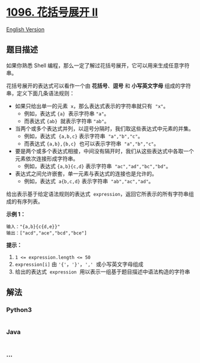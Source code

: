 # [1096. 花括号展开 II](https://leetcode-cn.com/problems/brace-expansion-ii)

[English Version](/solution/1000-1099/1096.Brace%20Expansion%20II/README_EN.md)

## 题目描述

<!-- 这里写题目描述 -->

如果你熟悉 Shell 编程，那么一定了解过花括号展开，它可以用来生成任意字符串。

花括号展开的表达式可以看作一个由 **花括号**、**逗号** 和 **小写英文字母** 组成的字符串，定义下面几条语法规则：

- 如果只给出单一的元素  `x`，那么表达式表示的字符串就只有  `"x"`。
  - 例如，表达式 `{a}`  表示字符串 `"a"`。
  - 而表达式 `{ab}`  就表示字符串 `"ab"`。
- 当两个或多个表达式并列，以逗号分隔时，我们取这些表达式中元素的并集。
  - 例如，表达式  `{a,b,c}` 表示字符串  `"a","b","c"`。
  - 而表达式 `{a,b},{b,c}`  也可以表示字符串  `"a","b","c"`。
- 要是两个或多个表达式相接，中间没有隔开时，我们从这些表达式中各取一个元素依次连接形成字符串。
  - 例如，表达式 `{a,b}{c,d}` 表示字符串  `"ac","ad","bc","bd"`。
- 表达式之间允许嵌套，单一元素与表达式的连接也是允许的。
  - 例如，表达式  `a{b,c,d}` 表示字符串  `"ab","ac","ad"`。

给出表示基于给定语法规则的表达式  `expression`，返回它所表示的所有字符串组成的有序列表。

**示例 1：**

```
输入："{a,b}{c{d,e}}"
输出：["acd","ace","bcd","bce"]
```

**提示：**

1. `1 <= expression.length <= 50`
2. `expression[i]` 由 `'{'`，`'}'`，`','`  或小写英文字母组成
3. 给出的表达式  `expression`  用以表示一组基于题目描述中语法构造的字符串

## 解法

<!-- 这里可写通用的实现逻辑 -->

<!-- tabs:start -->

### **Python3**

<!-- 这里可写当前语言的特殊实现逻辑 -->

```python

```

### **Java**

<!-- 这里可写当前语言的特殊实现逻辑 -->

```java

```

### **...**

```

```

<!-- tabs:end -->
